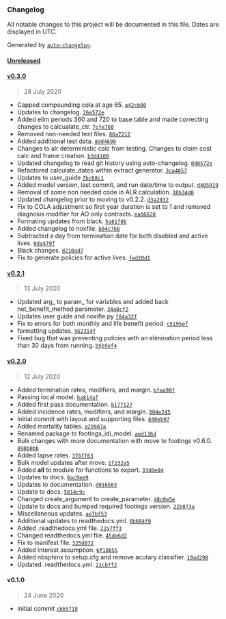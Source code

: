 ### Changelog

All notable changes to this project will be documented in this file. Dates are displayed in UTC.

Generated by [`auto-changelog`](https://github.com/CookPete/auto-changelog).

#### [Unreleased](https://github.com/dustindall/footings-idi-model/compare/v0.3.0...HEAD)

#### [v0.3.0](https://github.com/dustindall/footings-idi-model/compare/v0.2.1...v0.3.0)

> 28 July 2020

- Capped compounding cola at age 65. [`a42cb00`](https://github.com/dustindall/footings-idi-model/commit/a42cb00f3e0a633b453d6705a7a3cee355d78d2d)
- Updates to changelog. [`26e572e`](https://github.com/dustindall/footings-idi-model/commit/26e572e7b60984a2e9b0bc92083428c56e3d3427)
- Added elim periods 360 and 720 to base table and made correcting changes to calcualate_ctr. [`7cfe760`](https://github.com/dustindall/footings-idi-model/commit/7cfe7604a0a201271f45e9fbf0a01bb21a1257b8)
- Removed non-needed test files. [`86a7212`](https://github.com/dustindall/footings-idi-model/commit/86a7212c192a48b69a307d0a410f0bf406cc5d1b)
- Added additional test data. [`8dd4699`](https://github.com/dustindall/footings-idi-model/commit/8dd469993e7e62019a5e1f7e2e9b59624e491451)
- Changes to alr deterministic calc from testing. Changes to claim cost calc and frame creation. [`b3d4100`](https://github.com/dustindall/footings-idi-model/commit/b3d4100ef0a320f0c062e147b7a6d12b3e4f402e)
- Updated changelog to read git history using auto-changelog. [`0d8572e`](https://github.com/dustindall/footings-idi-model/commit/0d8572ed65ee2aae0fbd9f90feb2a9ead566a130)
- Refactored calculate_dates within extract generator. [`3ca4057`](https://github.com/dustindall/footings-idi-model/commit/3ca40579796ed50714519a62af1dd620bcb8da5d)
- Updates to user_guide [`7bc68c1`](https://github.com/dustindall/footings-idi-model/commit/7bc68c12724dd2fe9de1e67a726f4cc9c2cd9973)
- Added model version, last commit, and run date/time to output. [`d405919`](https://github.com/dustindall/footings-idi-model/commit/d405919228e6eb427ff68a0801b369a378494d86)
- Removal of some non needed code in ALR calculation. [`38b34d8`](https://github.com/dustindall/footings-idi-model/commit/38b34d813e906f1d697ebe5d56f8896e8aaf4267)
- Updated changelog prior to moving to v0.2.2. [`d3a2932`](https://github.com/dustindall/footings-idi-model/commit/d3a2932aff4a0c7fbb90fbfe2c1b56c07973e1eb)
- Fix to COLA adjustment so first year duration is set to 1 and removed diagnosis modifier for AO only contracts. [`ea66628`](https://github.com/dustindall/footings-idi-model/commit/ea6662833ecf9197489fa7b39dc73324eca05160)
- Formating updates from black. [`5a81f8b`](https://github.com/dustindall/footings-idi-model/commit/5a81f8b4307adf74af906ff2ea0bc93252ea75b3)
- Added changelog to noxfile. [`b04c7b8`](https://github.com/dustindall/footings-idi-model/commit/b04c7b8199589785cff41fcb52384ce04d27ee8a)
- Subtracted a day from termination date for both disabled and active lives. [`0da479f`](https://github.com/dustindall/footings-idi-model/commit/0da479f221c9aeeb16a1e7d3593bb2458e0d7ae3)
- Black changes. [`d210ad7`](https://github.com/dustindall/footings-idi-model/commit/d210ad78fcdde3102a1ccdce8e7977c3f4283678)
- Fix to generate policies for active lives. [`fed20d1`](https://github.com/dustindall/footings-idi-model/commit/fed20d164356750a356a370302b4d2e76fa7ae93)

#### [v0.2.1](https://github.com/dustindall/footings-idi-model/compare/v0.2.0...v0.2.1)

> 13 July 2020

- Updated arg_ to param_ for variables and added back net_benefit_method parameter. [`34a0cf2`](https://github.com/dustindall/footings-idi-model/commit/34a0cf270245336e31fac934d077bd67a61ea7e4)
- Updates user guide and noxifle.py [`f84a32f`](https://github.com/dustindall/footings-idi-model/commit/f84a32fb97f07dbc19fe204890adb6e4c0f4891b)
- Fix to errors for both monthly and life benefit period. [`c5195ef`](https://github.com/dustindall/footings-idi-model/commit/c5195ef233eab4a39eb21c8175c37cc816a0bb63)
- formatting updates. [`962314f`](https://github.com/dustindall/footings-idi-model/commit/962314f89437dd538a1c095f77ec6a7aee0b6c02)
- Fixed bug that was preventing policies with an elimination period less than 30 days from running. [`b5b5ef4`](https://github.com/dustindall/footings-idi-model/commit/b5b5ef4f7738b6a173b9ada40a25f6ddbb8f670f)

#### [v0.2.0](https://github.com/dustindall/footings-idi-model/compare/v0.1.0...v0.2.0)

> 12 July 2020

- Added termination rates, modifiers, and margin. [`bfaa98f`](https://github.com/dustindall/footings-idi-model/commit/bfaa98f84ea6cb7d9b1b372bd585181060c0be01)
- Passing local model. [`ba814af`](https://github.com/dustindall/footings-idi-model/commit/ba814afb2d280b6db850a6109b7e9da9f4748e94)
- Added first pass documentation. [`b177127`](https://github.com/dustindall/footings-idi-model/commit/b17712715b1c7b986e5d47227203b5c3371f428a)
- Added incidence rates, modifiers, and margin. [`804e245`](https://github.com/dustindall/footings-idi-model/commit/804e245ab700362c5b3755c82246816c836d610d)
- Initial commit with layout and supporting files. [`840eb97`](https://github.com/dustindall/footings-idi-model/commit/840eb97a31980e4724f6dadcc0ce67164af90991)
- Added mortality tables. [`a29987a`](https://github.com/dustindall/footings-idi-model/commit/a29987a1cb9a730a20ff1b66bf75ca54ba062601)
- Renamed package to footings_idi_model. [`aed136d`](https://github.com/dustindall/footings-idi-model/commit/aed136dafc8f8fb6fc86755c626f947dc13badc2)
- Bulk changes with more documentation with  move to footings v0.6.0. [`898b0bb`](https://github.com/dustindall/footings-idi-model/commit/898b0bb87d7a525367f71eccad4ea35005e40702)
- Added lapse rates. [`376ff63`](https://github.com/dustindall/footings-idi-model/commit/376ff6399aa32761828e658a816b29210241d617)
- Bulk model updates after move. [`1f232a5`](https://github.com/dustindall/footings-idi-model/commit/1f232a5c3a55bd0dd42b3faaad3530fede65707c)
- Added __all__ to module for functions to export. [`33d8e04`](https://github.com/dustindall/footings-idi-model/commit/33d8e04929d06e0efb035bc295c969ea2ace5578)
- Updates to docs. [`0ac0ee9`](https://github.com/dustindall/footings-idi-model/commit/0ac0ee9dedb77ff6c84f3dd014f9c3c2e2609e81)
- Updates to documentation. [`d016b83`](https://github.com/dustindall/footings-idi-model/commit/d016b83c2d18a1baf47e41637954e2d63b706c60)
- Update to docs. [`5814c9c`](https://github.com/dustindall/footings-idi-model/commit/5814c9ca0073309d1444c97fba0f5f4fef22ee8e)
- Changed create_argument to create_parameter. [`48c0e5e`](https://github.com/dustindall/footings-idi-model/commit/48c0e5e0500fc7901b409262c0b840d590837039)
- Update to docs and bumped required footings version. [`22b873a`](https://github.com/dustindall/footings-idi-model/commit/22b873a7da1b3055fce33c2bcb92c6a10a93a43d)
- Miscellaneous updates. [`ae7bf53`](https://github.com/dustindall/footings-idi-model/commit/ae7bf53a111ac534a49bfa025f75eedc42264a33)
- Additional updates to readthedocs.yml. [`6b604f9`](https://github.com/dustindall/footings-idi-model/commit/6b604f96231e5d10161bd0b6e58aa6a654633451)
- Added .readthedocs.yml file. [`22a7ff3`](https://github.com/dustindall/footings-idi-model/commit/22a7ff31eece515343530cdb6698f934a9da2a24)
- Changed readthedocs.yml file. [`45de6d2`](https://github.com/dustindall/footings-idi-model/commit/45de6d2e11dcc15dbbdbac0751119d8e67bbb69e)
- Fix to manifest file. [`325d072`](https://github.com/dustindall/footings-idi-model/commit/325d072a936289af5eb0497691bd170166f22aa7)
- Added interest assumption. [`6f18b55`](https://github.com/dustindall/footings-idi-model/commit/6f18b5559db8719a1a67cd6b51cc62b16f7e7d28)
- Added nbsphinx to setup.cfg and remove acutary classifier. [`19ad298`](https://github.com/dustindall/footings-idi-model/commit/19ad2986a61438943bb6e564a888b8bbbbc90880)
- Updated .readthedocs.yml. [`21cb7f2`](https://github.com/dustindall/footings-idi-model/commit/21cb7f2cc111ab91ef4da701a7a151d87e4be6d6)

#### v0.1.0

> 24 June 2020

- Initial commit [`cbb5718`](https://github.com/dustindall/footings-idi-model/commit/cbb5718e09469e5310f9d400a330e2d68227ed5a)
